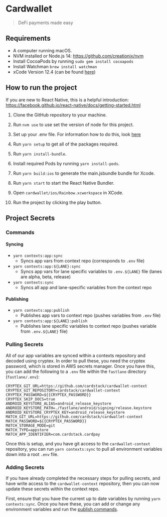 # Cardwallet

> DeFi payments made easy
## Requirements

* A computer running macOS.
* NVM installed or Node.js 14: https://github.com/creationix/nvm
* Install CocoaPods by running `sudo gem install cocoapods`
* Install Watchman `brew install watchman`
* xCode Version 12.4 (can be found [here](https://developer.apple.com/download/all/?q=xcode))

## How to run the project

If you are new to React Native, this is a helpful introduction: https://facebook.github.io/react-native/docs/getting-started.html

1. Clone the GitHub repository to your machine.

1. Run `nvm use` to use set the version of node for this project.

2. Set up your .env file. For information how to do this, look [here](#project-secrets)

3. Run `yarn setup` to get all of the packages required.

4. Run `yarn install-bundle`.

5. Install required Pods by running `yarn install-pods`.

6. Run `yarn build:ios` to generate the main.jsbundle bundle for Xcode.
   
7. Run `yarn start` to start the React Native Bundler.

8. Open `cardwallet/ios/Rainbow.xcworkspace` in XCode.

9. Run the project by clicking the play button.

## Project Secrets

### Commands

#### Syncing

* `yarn contexts:app:sync`
  * Syncs app vars from context repo (corresponds to `.env` file)
* `yarn contexts:app:${LANE}:sync`
  * Syncs app vars for lane specific variables to `.env.${LANE}` file (lanes are alpha, beta, release)
* `yarn contexts:sync`
  * Syncs all app and lane-specific variables from the context repo
#### Publishing

* `yarn contexts:app:publish`
  * Publishes app vars to context repo (pushes variables from `.env` file)
* `yarn contexts:app:${LANE}:publish`
  * Publishes lane specific variables to context repo (pushes variable from `.env.${LANE}` file)

### Pulling Secrets

All of our app variables are synced within a contexts repository and decoded using cryptex. In order to pull these, you need the cryptex password, which is stored in AWS secrets manager. Once you have this, you can add the following to a `.env` file within the `fastlane` directory (`fastlane/.env`):

```
CRYPTEX_GIT_URL=https://github.com/cardstack/cardwallet-context
CRYPTEX_GIT_REPOSITORY=cardstack/cardwallet-context
CRYPTEX_PASSWORD=${{CRYPTEX_PASSWORD}}
CRYPTEX_SKIP_DOCS=true
ANDROID_KEYSTORE_ALIAS=android_release_keystore
ANDROID_KEYSTORE_PATH=./fastlane/android/signing/release.keystore
ANDROID_KEYSTORE_CRYPTEX_KEY=android_release_keystore
MATCH_GIT_URL=https://github.com/cardstack/cardwallet-context
MATCH_PASSWORD=${{CRYPTEX_PASSWORD}}
MATCH_STORAGE_MODE=git
MATCH_TYPE=appstore
MATCH_APP_IDENTIFIER=com.cardstack.cardpay
```
Once this is setup, and you have git access to the `cardwallet-context` repository, you can run `yarn contexts:sync` to pull all environment variables down into a root `.env` file.

### Adding Secrets

If you have already completed the necessary steps for pulling secrets, and have write access to the `cardwallet-context` repository, then you can now update these secrets within the context repo. 

First, ensure that you have the current up to date variables by running `yarn contexts:sync`. Once you have these, you can add or change any environment variables and run the [publish commands](#publishing).
